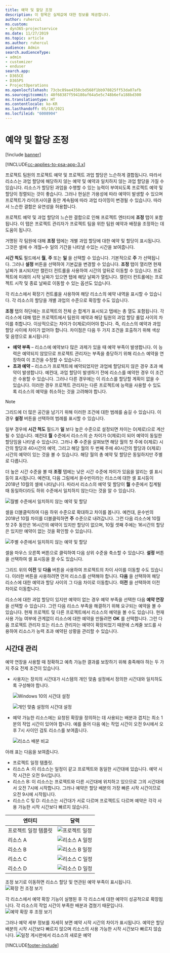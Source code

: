 ```yaml
---
title: 예약 및 할당 조정
description: 이 항목은 실제값에 대한 정보를 제공합니다.
author: ruhercul
ms.custom:
- dyn365-projectservice
ms.date: 11/27/2019
ms.topic: article
ms.author: ruhercul
audience: Admin
search.audienceType:
- admin
- customizer
- enduser
search.app:
- D365CE
- D365PS
- ProjectOperations
ms.openlocfilehash: 73cbc89ae4350cbd568f1bb978825ff53da07afb
ms.sourcegitcommit: 40f68387f594180af64a5e5c748b6efa188bd300
ms.translationtype: HT
ms.contentlocale: ko-KR
ms.lasthandoff: 05/10/2021
ms.locfileid: "6008904"
---
```

# <a name="reconcile-bookings-and-assignments"></a>예약 및 할당 조정

[!include [banner](../includes/psa-now-project-operations.md)]

[!INCLUDE[cc-applies-to-psa-app-3.x](../includes/cc-applies-to-psa-app-3x.md)]

프로젝트 팀원의 프로젝트 예약 및 프로젝트 과업 할당은 느슨하게 결합됩니다. 따라서 리소스는 과업 할당에 해당하지 않는 예약 및 예약과 일치하지 않는 과업 할당을 가질 수 있습니다. 리소스가 할당된 과업을 수행할 수 있는 능력이 부여되도록 프로젝트 예약 및 할당이 정렬되는 것이 좋습니다. 그러나 현실은 가용성에 따라 예약이 발생할 수 있으며 프로젝트가 라이프사이클 동안 계속됨에 따라 과업 타이밍이 변경될 수 있습니다. 따라서 느슨한 결합은 유연성을 허용합니다.

프로젝트 예약 및 과업 할당의 느슨한 결합으로 인해 프로젝트 엔터티에 **조정** 탭이 포함됩니다. 이 탭은 프로젝트 관리자가 프로젝트 팀을 위한 팀원 예약과 배정을 조정하는 데 도움이 됩니다.

거명된 각 팀원에 대해 **조정** 탭에는 개별 과업 할당에 대한 예약 및 할당이 표시됩니다. 그것은 셀에 수 개월~수 일의 기간을 나타낼 수있는 시간을 보여줍니다.

**시간 척도** 필드에서 **월**, **주** 또는 **일** 을 선택할 수 있습니다. 기본적으로 **주** 가 선택됩니다. 그러나 **설정** 버튼을 선택하여 기본값을 변경할 수 있습니다. **조정** 탭이 열리면 현재 날짜가 표시되지만 캘린더 컨트롤을 사용하여 시간의 앞뒤로 이동할 수 있습니다. 프로젝트에 미래의 시작 날짜가 있으면 탭에 해당 날짜가 열립니다. 캘린더 컨트롤에는 프로젝트 시작 및 종료 날짜로 이동할 수 있는 옵션도 있습니다.

각 리소스에서 확장기 컨트롤을 사용하여 해당 리소스의 예약 내역을 표시할 수 있습니다. 각 리소스의 할당을 개별 과업의 수준으로 확장할 수도 있습니다.

**조정** 탭의 하단에는 프로젝트의 전체 순 합계가 표시되고 탭에는 총 열도 포함됩니다. 각 리소스에 대해 탭은 프로젝트에서 팀원의 예약과 해당 팀원의 과업 할당 롤업 사이의 차이를 취합니다. 이상적으로는 차이가 0(제로)이어야 합니다. 즉, 리소스의 예약과 과업 할당 사이에 차이가 없어야 합니다. 차이점은 다음 두 가지 조건을 호출하기 위해 색상 및 음영으로 표시됩니다:

- **예약 부족** – 리소스에 예약보다 많은 과제가 있을 때 예약 부족이 발생합니다. 이 능력은 예약되지 않았므로 프로젝트 관리자는 부족을 충당하기 위해 리소스 예약을 연장하여 이 조건을 수정할 수 있습니다.
- **초과 예약** – 리소스가 프로젝트에 예약되었지만 과업에 할당되지 않은 경우 초과 예약이 발생합니다. 예컨대, 과업 할당이 발생하기 전에 리소스를 예약한 경우 이 조건은 수용할 수 있습니다. 그러나 다른 경우에는 이 리소스를 할당할 계획이 없을 수 있습니다. 이러한 경우 프로젝트 관리자는 다른 프로젝트에 능력을 사용할 수 있도록 리소스의 예약을 취소하는 것을 고려해야 합니다.

> [!NOTE]
> 그리드에 더 많은 공간을 남기기 위해 이러한 조건에 대한 범례를 숨길 수 있습니다. 이 경우 **설정** 버튼을 선택하여 범례를 표시할 수 있습니다.

일부 경우에 **시간 척도** 필드가 **일** 보다 높은 수준으로 설정되면 차이는 0(제로)으로 계산될 수 있습니다. 예컨대 **월** 수준에서 리소스의 순 차이가 0(제로)이 되어 예약이 동일한 할당임을 나타낼 수 있습니다. 그러나 **주** 수준을 살펴보면 해당 월의 첫 주에 0(제로) 시간의 할당과 40시간의 예약, 그리고 해당 월의 두 번째 주에 40시간의 할당과 0(제로) 시간의 예약이 있는 것을 볼 수 있습니다. 해당 월의 총 예약 및 할당은 동일하지만 주별로 다릅니다.

더 높은 시간 수준을 볼 때 **조정** 탭에는 낮은 시간 수준에 차이가 있음을 알리는 셀 표시등이 표시됩니다. 예컨대, 다음 그림에서 윤수빈이라는 리소스에 대한 셀 표시등이 2018년 10월의 셀에 나타납니다. 따라서 리소스의 예약 및 할당이 **월** 수준에서 집계될 때 동일하더라도 하위 수준에서 일치하지 않는다는 것을 알 수 있습니다.

![월별 수준에서 일치하지 않는 예약 및 할당](media/reconcile-assignments-01.JPG)

셀을 더블클릭하여 다음 하위 수준으로 확대하고 차이를 봅니다. 예컨대, 윤수빈의 2018년 10월 차이를 더블클릭하면 **주** 수준으로 내려갑니다. 그런 다음 리소스에 10월 첫 2주 동안은 16시간의 예약이 있지만 할당이 없으며, 10월 셋째 주에는 16시간의 할당은 있지만 예약이 없는 것을 확인할 수 있습니다.

![주별 수준에서 일치하지 않는 예약 및 할당](media/reconcile-assignments-02.JPG)

셀을 마우스 오른쪽 버튼으로 클릭하여 다음 상위 수준을 축소할 수 있습니다. **설정** 버튼을 선택하여 셀 표시등을 끌 수도 있습니다. 

그리드 위의 **이전** 및 **다음** 버튼을 사용하여 프로젝트의 차이 사이를 이동할 수도 있습니다. 이러한 버튼을 사용하려면 먼저 리소스를 선택해야 합니다. **다음** 을 선택하여 해당 리소스에 대한 예약과 할당 사이의 그 다음 차이로 이동합니다. **이전** 을 선택하여 이전 차이로 이동합니다.

리소스에 대한 과업 할당이 있지만 예약이 없는 경우 예약 부족을 선택한 다음 **예약 연장** 을 선택할 수 있습니다. 그런 다음 리소스 부족을 해결하기 위해 요구되는 예약을 볼 수 있습니다. 현재 프로젝트 및 다른 프로젝트에서 리소스의 예약을 볼 수도 있습니다. 현재 사용 가능 여부에 관계없이 리소스에 대한 예약을 만들려면 **OK** 를 선택합니다. 그런 다음 프로젝트 관리자 또는 리소스 관리자는 예약이 확장되었기 때문에 스케줄 보드를 사용하여 리소스가 능력 초과 예약된 상황을 관리할 수 있습니다.

## <a name="managing-with-time-zones"></a>시간대 관리
예약 연장을 사용할 때 정확하고 예측 가능한 결과를 보장하기 위해 충족해야 하는 두 가지 주요 전제 조건이 있습니다.  

- 사용자는 장치의 시간대가 시스템의 개인 맞춤 설정에서 정의한 시간대와 일치하도록 구성해야 합니다.
 
  ![Windows 10의 시간대 설정](media/reconcile-assignments-03.png)

  ![개인 맞춤 설정의 시간대 설정](media/reconcile-assignments-04.png)
 
- 예약 가능한 리소스에는 요청된 확장을 정의하는 데 사용되는 배분과 겹치는 최소 1분의 작업 시간이 있어야 합니다. 예를 들어 다음 예는 작업 시간이 오전 9시에서 오후 7시 사이인 검토 리소스를 보여줍니다. 

  ![리소스 배분 비교](media/reconcile-assignments-05.png)

아래 표는 다음을 보여줍니다.

- 프로젝트 일정 템플릿.
- 리소스 A :이 리소스는 일정이 같고 프로젝트와 동일한 시간대에 있습니다. 예약 시작 시간은 오전 9시입니다.
- 리소스 B: 이 리소스는 프로젝트와 다른 시간대에 위치하고 있으므로 그의 시간대에서 오전 7시에 시작합니다. 그러나 예약은 할당 배분의 가장 빠른 시작 시간이므로 오전 9시에 시작됩니다.
- 리소스 C 및 D: 리소스는 시간대가 서로 다르며 프로젝트도 다르며 예약은 각각 사용 가능한 시작 시간보다 빠르지 않습니다.

|엔터티  |달력  |
|-|-|
|프로젝트 일정 템플릿   | ![프로젝트 일정](media/reconcile-assignments-06.png) |
|리소스 A  | ![리소스 A 일정](media/reconcile-assignments-06.png) |
|리소스 B  |  ![리소스 B 일정](media/reconcile-assignments-07.png) |
|리소스 C  |  ![리소스 C 일정](media/reconcile-assignments-08.png) |
|리소스 D  | ![리소스 D 일정](media/reconcile-assignments-09.png)  |
 
조정 보기로 이동하면 리소스 할당 및 연관된 예약 부족이 표시됩니다.
 ![확장 전 조정 보기](media/reconcile-assignments-10.png)

각 리소스에서 예약 확장 기능이 실행된 후 각 리소스에 대한 예약이 성공적으로 확장됩니다. 각 리소스의 작업 시간이 부족한 배분과 겹쳤기 때문입니다.
 ![예약 확장 후 조정 보기](media/reconcile-assignments-11.png) 

그러나 예약 세부 정보를 자세히 보면 예약 시작 시간의 차이가 표시됩니다. 예약은 할당 배분의 시작 시간보다 빠르지 않으며 리소스의 사용 가능한 시작 시간보다 빠르지 않습니다.
 ![일정 게시판에서 리소스의 새로운 예약](media/reconcile-assignments-12.png)


[!INCLUDE[footer-include](../includes/footer-banner.md)]